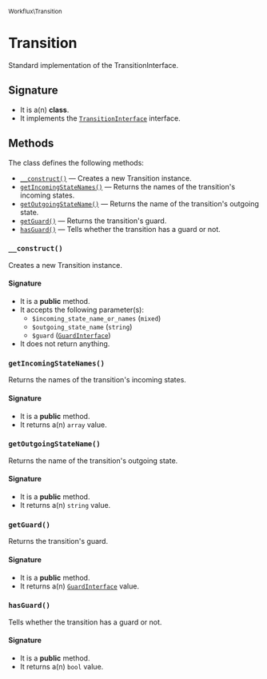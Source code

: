 <small>Workflux\Transition</small>

Transition
==========

Standard implementation of the TransitionInterface.

Signature
---------

- It is a(n) **class**.
- It implements the [`TransitionInterface`](../../Workflux/Transition/TransitionInterface.md) interface.

Methods
-------

The class defines the following methods:

- [`__construct()`](#__construct) &mdash; Creates a new Transition instance.
- [`getIncomingStateNames()`](#getIncomingStateNames) &mdash; Returns the names of the transition&#039;s incoming states.
- [`getOutgoingStateName()`](#getOutgoingStateName) &mdash; Returns the name of the transition&#039;s outgoing state.
- [`getGuard()`](#getGuard) &mdash; Returns the transition&#039;s guard.
- [`hasGuard()`](#hasGuard) &mdash; Tells whether the transition has a guard or not.

### `__construct()` <a name="__construct"></a>

Creates a new Transition instance.

#### Signature

- It is a **public** method.
- It accepts the following parameter(s):
    - `$incoming_state_name_or_names` (`mixed`)
    - `$outgoing_state_name` (`string`)
    - `$guard` ([`GuardInterface`](../../Workflux/Guard/GuardInterface.md))
- It does not return anything.

### `getIncomingStateNames()` <a name="getIncomingStateNames"></a>

Returns the names of the transition&#039;s incoming states.

#### Signature

- It is a **public** method.
- It returns a(n) `array` value.

### `getOutgoingStateName()` <a name="getOutgoingStateName"></a>

Returns the name of the transition&#039;s outgoing state.

#### Signature

- It is a **public** method.
- It returns a(n) `string` value.

### `getGuard()` <a name="getGuard"></a>

Returns the transition&#039;s guard.

#### Signature

- It is a **public** method.
- It returns a(n) [`GuardInterface`](../../Workflux/Guard/GuardInterface.md) value.

### `hasGuard()` <a name="hasGuard"></a>

Tells whether the transition has a guard or not.

#### Signature

- It is a **public** method.
- It returns a(n) `bool` value.

